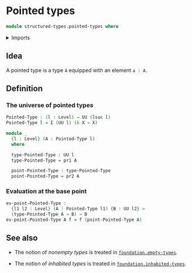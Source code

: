 # Pointed types

```agda
module structured-types.pointed-types where
```

<details><summary>Imports</summary>

```agda
open import foundation.dependent-pair-types
open import foundation.universe-levels
```

</details>

## Idea

A pointed type is a type `A` equipped with an element `a : A`.

## Definition

### The universe of pointed types

```agda
Pointed-Type : (l : Level) → UU (lsuc l)
Pointed-Type l = Σ (UU l) (λ X → X)

module _
  {l : Level} (A : Pointed-Type l)
  where

  type-Pointed-Type : UU l
  type-Pointed-Type = pr1 A

  point-Pointed-Type : type-Pointed-Type
  point-Pointed-Type = pr2 A
```

### Evaluation at the base point

```agda
ev-point-Pointed-Type :
  {l1 l2 : Level} (A : Pointed-Type l1) {B : UU l2} →
  (type-Pointed-Type A → B) → B
ev-point-Pointed-Type A f = f (point-Pointed-Type A)
```

## See also

- The notion of _nonempty types_ is treated in
  [`foundation.empty-types`](foundation.empty-types.md).

- The notion of _inhabited types_ is treated in
  [`foundation.inhabited-types`](foundation.inhabited-types.md).
